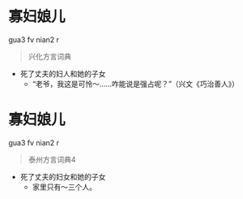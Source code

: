 # 寡妇娘儿
gua3 fv nian2 r
> 兴化方言词典
- 死了丈夫的妇人和她的子女
  - “老爷，我这是可怜～……咋能说是强占呢？”（兴文《巧治善人》）

# 寡妇娘儿
gua3 fv nian2 r
> 泰州方言词典4
- 死了丈夫的妇女和她的子女
  - 家里只有～三个人。
